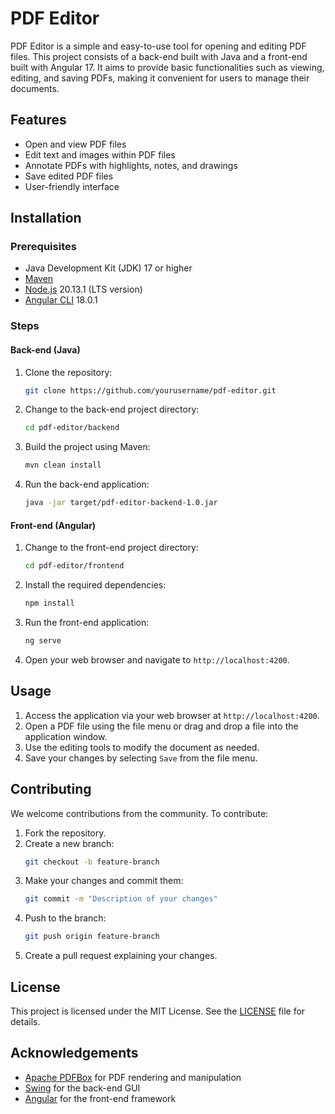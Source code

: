 # PDF Editor

PDF Editor is a simple and easy-to-use tool for opening and editing PDF files. This project consists of a back-end built with Java and a front-end built with Angular 17. It aims to provide basic functionalities such as viewing, editing, and saving PDFs, making it convenient for users to manage their documents.

## Features

- Open and view PDF files
- Edit text and images within PDF files
- Annotate PDFs with highlights, notes, and drawings
- Save edited PDF files
- User-friendly interface

## Installation

### Prerequisites

- Java Development Kit (JDK) 17 or higher
- [Maven](https://maven.apache.org/)
- [Node.js](https://nodejs.org/) 20.13.1 (LTS version)
- [Angular CLI](https://angular.io/cli) 18.0.1

### Steps

#### Back-end (Java)

1. Clone the repository:
    ```bash
    git clone https://github.com/yourusername/pdf-editor.git
    ```
2. Change to the back-end project directory:
    ```bash
    cd pdf-editor/backend
    ```
3. Build the project using Maven:
    ```bash
    mvn clean install
    ```
4. Run the back-end application:
    ```bash
    java -jar target/pdf-editor-backend-1.0.jar
    ```

#### Front-end (Angular)

1. Change to the front-end project directory:
    ```bash
    cd pdf-editor/frontend
    ```
2. Install the required dependencies:
    ```bash
    npm install
    ```
3. Run the front-end application:
    ```bash
    ng serve
    ```
4. Open your web browser and navigate to `http://localhost:4200`.

## Usage

1. Access the application via your web browser at `http://localhost:4200`.
2. Open a PDF file using the file menu or drag and drop a file into the application window.
3. Use the editing tools to modify the document as needed.
4. Save your changes by selecting `Save` from the file menu.

## Contributing

We welcome contributions from the community. To contribute:

1. Fork the repository.
2. Create a new branch:
    ```bash
    git checkout -b feature-branch
    ```
3. Make your changes and commit them:
    ```bash
    git commit -m "Description of your changes"
    ```
4. Push to the branch:
    ```bash
    git push origin feature-branch
    ```
5. Create a pull request explaining your changes.

## License

This project is licensed under the MIT License. See the [LICENSE](LICENSE) file for details.

## Acknowledgements

- [Apache PDFBox](https://pdfbox.apache.org/) for PDF rendering and manipulation
- [Swing](https://docs.oracle.com/javase/tutorial/uiswing/) for the back-end GUI
- [Angular](https://angular.io/) for the front-end framework

